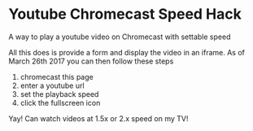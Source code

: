 # Youtube Chromecast Speed Hack
A way to play a youtube video on Chromecast with settable speed

All this does is provide a form and display the video in an iframe. As of March 26th 2017 you can then follow these steps

1. chromecast this page
2. enter a youtube url 
3. set the playback speed
4. click the fullscreen icon

Yay! Can watch videos at 1.5x or 2.x speed on my TV!
